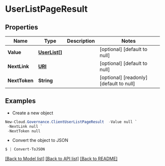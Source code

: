 # UserListPageResult
## Properties

Name | Type | Description | Notes
------------ | ------------- | ------------- | -------------
**Value** | [**UserList[]**](UserList.md) |  | [optional] [default to null]
**NextLink** | [**URI**](URI.md) |  | [optional] [default to null]
**NextToken** | **String** |  | [optional] [readonly] [default to null]

## Examples

- Create a new object
```powershell
New-Cloud.Governance.ClientUserListPageResult  -Value null `
 -NextLink null `
 -NextToken null
```

- Convert the object to JSON
```powershell
$ | Convert-ToJSON
```


[[Back to Model list]](../README.md#documentation-for-models) [[Back to API list]](../README.md#documentation-for-api-endpoints) [[Back to README]](../README.md)

